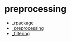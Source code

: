 # preprocessing
- [_rpackage](./_rpackage.md)
- [_preprocessing](./_preprocessing.md)
- [_filtering](./_filtering.md)
